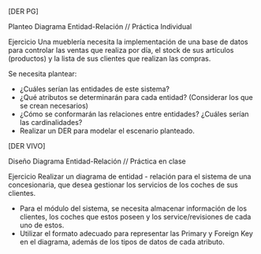 [DER PG]

 Planteo Diagrama Entidad-Relación
// Práctica Individual

Ejercicio
Una mueblería necesita la implementación de una base de datos para controlar las ventas que realiza por día, el stock de sus artículos (productos) y la lista de sus clientes que realizan las compras.

Se necesita plantear:
- ¿Cuáles serían las entidades de este sistema?
- ¿Qué atributos se determinarán para cada entidad? (Considerar los que se crean necesarios)
- ¿Cómo se conformarán las relaciones entre entidades? ¿Cuáles serían las cardinalidades?
- Realizar un DER para modelar el escenario planteado.



[DER VIVO]

Diseño Diagrama Entidad-Relación
// Práctica en clase

Ejercicio
Realizar un diagrama de entidad - relación para el sistema de una concesionaria, que desea gestionar los servicios de los coches de sus clientes. 

- Para el módulo del sistema, se necesita almacenar información de los clientes, los coches que estos poseen y los service/revisiones de cada uno de estos.
- Utilizar el formato adecuado para representar las Primary y Foreign Key en el diagrama, además de los tipos de datos de cada atributo.

